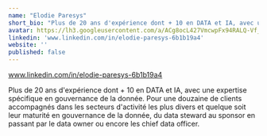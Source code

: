 ```yaml
---
name: "Elodie Paresys"
short_bio: "Plus de 20 ans d'expérience dont + 10 en DATA et IA, avec une expertise spécifique en gouvernance de la donnée."
avatar: https://lh3.googleusercontent.com/a/ACg8ocL427VmcwpFx94RALQ-Vf_oGYz2bUPYe1pOWAZihgGiyl7qbg=s96-c
linkedin: 'www.linkedin.com/in/elodie-paresys-6b1b19a4'
website: ''
published: false
---
```


www.linkedin.com/in/elodie-paresys-6b1b19a4

Plus de 20 ans d'expérience dont + 10 en DATA et IA, avec une expertise spécifique en gouvernance de la donnée. Pour une douzaine de clients accompagnés dans les secteurs d'activité les plus divers et quelque soit leur maturité en gouvernance de la donnée, du data steward au sponsor en passant par le data owner ou encore les chief data officer.
